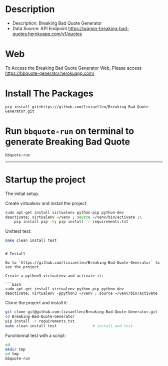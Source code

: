 # Description
- Description: Breaking Bad Quote Generator
- Data Source: API Endpoint https://wagon-breaking-bad-quotes.herokuapp.com/v1/quotes

# Web
To Access the Breaking Bad Quote Generator Web, Please access
https://bbquote-generator.herokuapp.com/

# Install The Packages 
```
pip install git+https://github.com/liviaellen/Breaking-Bad-Quote-Generator.git
```

# Run ```bbquote-run``` on terminal to generate Breaking Bad Quote
```bbquote-run```


--------------------

# Startup the project

The initial setup.

Create virtualenv and install the project:
```bash
sudo apt-get install virtualenv python-pip python-dev
deactivate; virtualenv ~/venv ; source ~/venv/bin/activate ;\
    pip install pip -U; pip install -r requirements.txt
```

Unittest test:
```bash
make clean install test
```

```

# Install

Go to `https://github.com/liviaellen/Breaking-Bad-Quote-Generator` to see the project.

Create a python3 virtualenv and activate it:

```bash
sudo apt-get install virtualenv python-pip python-dev
deactivate; virtualenv -ppython3 ~/venv ; source ~/venv/bin/activate
```

Clone the project and install it:

```bash
git clone git@github.com:liviaellen/Breaking-Bad-Quote-Generator.git
cd Breaking-Bad-Quote-Generator
pip install -r requirements.txt
make clean install test                # install and test
```
Functionnal test with a script:

```bash
cd
mkdir tmp
cd tmp
bbquote-run
```
